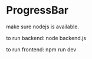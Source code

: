 # ProgressBar

make sure nodejs is available.

to run backend:
node backend.js

to run frontend:
npm run dev
